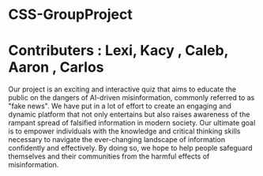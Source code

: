 # CSS-GroupProject
# Contributers : Lexi, Kacy , Caleb, Aaron , Carlos
Our project is an exciting and interactive quiz that aims to educate the public on the dangers of AI-driven misinformation, commonly referred to as "fake
news". We have put in a lot of effort to create an engaging and dynamic platform that not only entertains but also raises awareness of the rampant spread
of falsified information in modern society. Our ultimate goal is to empower individuals with the knowledge and critical thinking skills necessary to
navigate the ever-changing landscape of information confidently and effectively. By doing so, we hope to help people safeguard themselves and their
communities from the harmful effects of misinformation.
